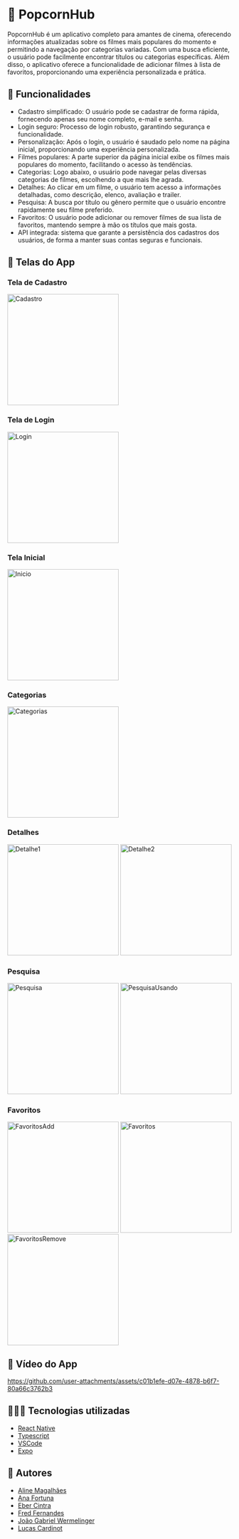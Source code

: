 # 🍿 PopcornHub

PopcornHub é um aplicativo completo para amantes de cinema, oferecendo informações atualizadas sobre os filmes mais populares do momento e permitindo a navegação por categorias variadas. Com uma busca eficiente, o usuário pode facilmente encontrar títulos ou categorias específicas. Além disso, o aplicativo oferece a funcionalidade de adicionar filmes à lista de favoritos, proporcionando uma experiência personalizada e prática.

## 📲 Funcionalidades

* Cadastro simplificado: O usuário pode se cadastrar de forma rápida, fornecendo apenas seu nome completo, e-mail e senha.
* Login seguro: Processo de login robusto, garantindo segurança e funcionalidade.
* Personalização: Após o login, o usuário é saudado pelo nome na página inicial, proporcionando uma experiência personalizada.
* Filmes populares: A parte superior da página inicial exibe os filmes mais populares do momento, facilitando o acesso às tendências.
* Categorias: Logo abaixo, o usuário pode navegar pelas diversas categorias de filmes, escolhendo a que mais lhe agrada.
* Detalhes: Ao clicar em um filme, o usuário tem acesso a informações detalhadas, como descrição, elenco, avaliação e trailer.
* Pesquisa: A busca por título ou gênero permite que o usuário encontre rapidamente seu filme preferido.
* Favoritos: O usuário pode adicionar ou remover filmes de sua lista de favoritos, mantendo sempre à mão os títulos que mais gosta.
* API integrada: sistema que garante a persistência dos cadastros dos usuários, de forma a manter suas contas seguras e funcionais.
  
## 📸 Telas do App

### Tela de Cadastro

<img src="https://github.com/user-attachments/assets/7689ca2b-ef3a-4489-bad3-d02f8ee6bdbd" alt="Cadastro" width="250" />

### Tela de Login

<img src="https://github.com/user-attachments/assets/ef440be0-f2e4-4251-9209-cd8e0e4cba59" alt="Login" width="250" />

### Tela Inicial

<img src="https://github.com/user-attachments/assets/68828206-17ba-4eee-856f-32dcf9fd6dab" alt="Inicio" width="250" />

### Categorias

<img src="https://github.com/user-attachments/assets/174a0660-f035-4be8-b0a0-ad9160233c9b" alt="Categorias" width="250" />

### Detalhes

<img src="https://github.com/user-attachments/assets/c76a8ec3-c21a-487b-a2c3-5a970992961c" alt="Detalhe1" width="250" />
<img src="https://github.com/user-attachments/assets/c30b6423-261b-41b5-a17b-327835a88353" alt="Detalhe2" width="250" />

### Pesquisa

<img src="https://github.com/user-attachments/assets/2480a1dc-a0eb-488f-a759-c0237c7e8650" alt="Pesquisa" width="250" />
<img src="https://github.com/user-attachments/assets/9d928a98-1a4b-4abf-982f-a569e2d8a768" alt="PesquisaUsando" width="250" />

### Favoritos

<img src="https://github.com/user-attachments/assets/93c751cc-21e5-4ccc-a319-dad9b94ae82d" alt="FavoritosAdd" width="250" />
<img src="https://github.com/user-attachments/assets/2c45be5d-ec82-4681-983d-8c754ef58e19" alt="Favoritos" width="250" />
<img src="https://github.com/user-attachments/assets/3c7aa68d-2fd0-467c-a636-cfd20e20eed7" alt="FavoritosRemove" width="250" />

## 🎥 Vídeo do App

https://github.com/user-attachments/assets/c01b1efe-d07e-4878-b6f7-80a66c3762b3

## 👩🏻‍💻 Tecnologias utilizadas

- [React Native](https://reactnative.dev/)
- [Typescript](https://www.w3schools.com/typescript/)
- [VSCode](https://code.visualstudio.com/)
- [Expo](https://expo.dev/)

## 🧑 Autores

- [Aline Magalhães](https://github.com/AlineMG14)
- [Ana Fortuna](https://github.com/anafortuna)
- [Eber Cintra](https://github.com/cintra444)
- [Fred Fernandes](https://github.com/FFred-Fernandes)
- [João Gabriel Wermelinger](https://github.com/joaocfw)
- [Lucas Cardinot](https://github.com/UserCardinot)
